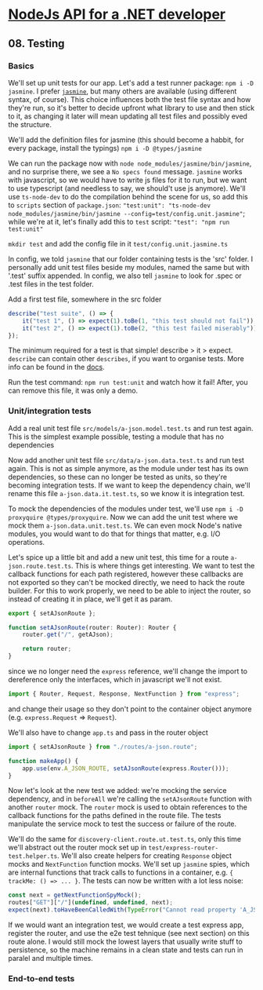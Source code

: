 # [NodeJs API for a .NET developer](https://code.waters.com/bitbucket/users/rovian/repos/nodejs-api-for-a-.net-developer)



## 08. Testing



### Basics
We'll set up unit tests for our app. Let's add a test runner package: `npm i -D jasmine`.
I prefer [`jasmine`](https://jasmine.github.io/setup/nodejs.html), but many others are available (using different syntax, of course). This choice influences both the test file syntax and how they're run, so it's better to decide upfront what library to use and then stick to it, as changing it later will mean updating all test files and possibly eved the structure.

We'll add the definition files for jasmine (this should become a habbit, for every package, install the typings)
`npm i -D @types/jasmine`

We can run the package now with `node node_modules/jasmine/bin/jasmine`, and no surprise there, we see a `No specs found` message.
`jasmine` works with javascript, so we would have to write js files for it to run, but we want to use typescript (and needless to say, we should't use js anymore).
We'll use `ts-node-dev` to do the compilation behind the scene for us, so add this to `scripts` section of `package.json`: `"test:unit": "ts-node-dev node_modules/jasmine/bin/jasmine --config=test/config.unit.jasmine"`; while we're at it, let's finally add this to `test` script: `"test": "npm run test:unit"`

`mkdir test` and add the config file in it `test/config.unit.jasmine.ts`

In config, we told `jasmine` that our folder containing tests is the 'src' folder.
I personally add unit test files beside my modules, named the same but with '.test' suffix appended.
In config, we also tell `jasmine` to look for .spec or .test files in the test folder.

Add a first test file, somewhere in the src folder
```typescript
describe("test suite", () => {
	it("test 1", () => expect(1).toBe(1, "this test should not fail"));
	it("test 2", () => expect(1).toBe(2, "this test failed miserably"));
});
```
The minimum required for a test is that simple! describe > it > expect.
`describe` can contain other `describes`, if you want to organise tests.
More info can be found in the [docs](https://jasmine.github.io/tutorials/your_first_suite).

Run the test command: `npm run test:unit` and watch how it fail! After, you can remove this file, it was only a demo.



### Unit/integration tests

Add a real unit test file `src/models/a-json.model.test.ts` and run test again.
This is the simplest example possible, testing a module that has no dependencies

Now add another unit test file `src/data/a-json.data.test.ts` and run test again.
This is not as simple anymore, as the module under test has its own dependencies, so these can no longer be tested as units, so they're becoming integration tests.
If we want to keep the dependency chain, we'll rename this file `a-json.data.it.test.ts`, so we know it is integration test.

To mock the dependencies of the modules under test, we'll use `npm i -D proxyquire @types/proxyquire`.
Now we can add the unit test where we mock them `a-json.data.unit.test.ts`.
We can even mock Node's native modules, you would want to do that for things that matter, e.g. I/O operations.

Let's spice up a little bit and add a new unit test, this time for a route `a-json.route.test.ts`.
This is where things get interesting. We want to test the callback functions for each path registered,
however these callbacks are not exported so they can't be mocked directly, we need to hack the route builder.
For this to work properly, we need to be able to inject the router, so instead of creating it in place, we'll get it as param.
```typescript
export { setAJsonRoute };

function setAJsonRoute(router: Router): Router {
	router.get("/", getAJson);

	return router;
}
```
since we no longer need the `express` reference, we'll change the import to dereference only the interfaces, which in javascript we'll not exist.
```typescript
import { Router, Request, Response, NextFunction } from "express";
```
and change their usage so they don't point to the container object anymore (e.g. `express.Request` => `Request`).

We'll also have to change `app.ts` and pass in the router object
```typescript
import { setAJsonRoute } from "./routes/a-json.route";

function makeApp() {
	app.use(env.A_JSON_ROUTE, setAJsonRoute(express.Router()));
}
```

Now let's look at the new test we added: we're mocking the service dependency, and in `beforeAll` we're calling the `setAJsonRoute` function with another `router` mock.
The `router` mock is used to obtain references to the callback functions for the paths defined in the route file.
The tests manipulate the service mock to test the success or failure of the route.

We'll do the same for `discovery-client.route.ut.test.ts`, only this time we'll abstract out the router mock set up in `test/express-router-test.helper.ts`.
We'll also create helpers for creating `Response` object mocks and `NextFunction` function mocks.
We'll set up `jasmine` spies, which are internal functions that track calls to functions in a container, e.g. `{ trackMe: () => ... }`.
The tests can now be written with a lot less noise:
```typescript
const next = getNextFunctionSpyMock();
routes["GET"]["/"](undefined, undefined, next);
expect(next).toHaveBeenCalledWith(TypeError("Cannot read property 'A_JSON_ROUTE' of undefined"));
```

If we would want an integration test, we would create a test express app, register the router, and use the e2e test tehnique (see next section) on this route alone.
I would still mock the lowest layers that usually write stuff to persistence, so the machine remains in a clean state and tests can run in paralel and multiple times.



### End-to-end tests
